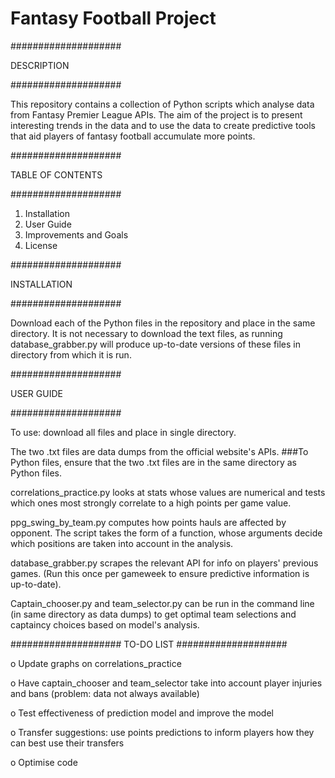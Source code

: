 # Fantasy Football Project


####################

DESCRIPTION

####################

This repository contains a collection of Python scripts which analyse data from Fantasy Premier League APIs. The aim of the project is to present interesting trends in the data and to use the data to create predictive tools that aid players of fantasy football accumulate more points.


####################

TABLE OF CONTENTS

####################

1. Installation
2. User Guide
3. Improvements and Goals
4. License


####################

INSTALLATION

####################

Download each of the Python files in the repository and place in the same directory. It is not necessary to download the text files, as running database_grabber.py will produce up-to-date versions of these files in directory from which it is run.


####################

USER GUIDE

####################

To use: download all files and place in single directory.

The two .txt files are data dumps from the official website's APIs.
###To Python files, ensure that the two .txt files are in the same directory as Python files.


correlations_practice.py looks at stats whose values are numerical and tests which ones most strongly correlate to a high points per game value.

ppg_swing_by_team.py computes how points hauls are affected by opponent. The script takes the form of a function, whose arguments decide which positions are taken into account in the analysis.


database_grabber.py scrapes the relevant API for info on players' previous games. (Run this once per gameweek to ensure predictive information is up-to-date).

Captain_chooser.py and team_selector.py can be run in the command line (in same directory as data dumps) to get optimal team selections and captaincy choices based on model's analysis.


####################
TO-DO LIST
####################

o Update graphs on correlations_practice

o Have captain_chooser and team_selector take into account player injuries and bans (problem: data not always available)

o Test effectiveness of prediction model and improve the model

o Transfer suggestions: use points predictions to inform players how they can best use their transfers

o Optimise code

